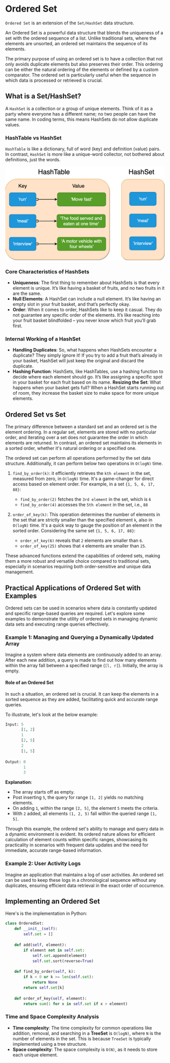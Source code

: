 # Ordered Set

`Ordered Set` is an extension of the `Set/HashSet` data structure.

An Ordered Set is a powerful data structure that blends the uniqueness of a set with the ordered sequence of a list. Unlike traditional sets, where the elements are unsorted, an ordered set maintains the sequence of its elements.

The primary purpose of using an ordered set is to have a collection that not only avoids duplicate elements but also preserves their order. This ordering can be either the natural ordering of the elements or defined by a custom comparator. The ordered set is particularly useful when the sequence in which data is processed or retrieved is crucial.

## What is a Set/HashSet?

A `HashSet` is a collection or a group of unique elements. Think of it as a party where everyone has a different name; no two people can have the same name. In coding terms, this means HashSets do not allow duplicate values.

### HashTable vs HashSet

`HashTable` is like a dictionary, full of word (key) and definition (value) pairs. In contrast, `HashSet` is more like a unique-word collector, not bothered about definitions, just the words.

![HashTable vs HashSet](/assets/hashtable_vs_hashset.png "HashTable vs HashSet")

### Core Characteristics of HashSets

- **Uniqueness**: The first thing to remember about HashSets is that every element is unique. It’s like having a basket of fruits, and no two fruits in it are the same.
- **Null Elements**: A HashSet can include a null element. It’s like having an empty slot in your fruit basket, and that’s perfectly okay.
- **Order**: When it comes to order, HashSets like to keep it casual. They do not guarantee any specific order of the elements. It’s like reaching into your fruit basket blindfolded – you never know which fruit you’ll grab first.

### Internal Working of a HashSet

- **Handling Duplicates**: So, what happens when HashSets encounter a duplicate? They simply ignore it! If you try to add a fruit that’s already in your basket, HashSet will just keep the original and discard the duplicate.
- **Hashing Function**: HashSets, like HashTables, use a hashing function to decide where each element should go. It’s like assigning a specific spot in your basket for each fruit based on its name.
**Resizing the Set**: What happens when your basket gets full? When a HashSet starts running out of room, they increase the basket size to make space for more unique elements.

## Ordered Set vs Set

The primary difference between a standard set and an ordered set is the element ordering. In a regular set, elements are stored with no particular order, and iterating over a set does not guarantee the order in which elements are returned. In contrast, an ordered set maintains its elements in a sorted order, whether it's natural ordering or a specified one.

The ordered set can perform all operations performed by the set data structure. Additionally, it can perform below two operations in `O(logN)` time.

1. `find_by_order(k)`: it efficiently retrieves the `kth element` in the set, measured from zero, in `O(logN)` time. It's a game-changer for direct access based on element order. For example, in a set `{1, 5, 6, 17, 88}`:
    - `find_by_order(2)` fetches the `3rd element` in the set, which is `6`
    - `find_by_order(4)` accesses the `5th element` in the set, i.e., `88`

2. `order_of_key(k)`: This operation determines the number of elements in the set that are strictly smaller than the specified element `k`, also in `O(logN)` time. It's a quick way to gauge the position of an element in the sorted order. Considering the same set `{1, 5, 6, 17, 88}`:
    - `order_of_key(6)` reveals that `2` elements are smaller than `6`.
    - `order_of_key(25)` shows that `4` elements are smaller than `25`.

These advanced functions extend the capabilities of ordered sets, making them a more robust and versatile choice compared to traditional sets, especially in scenarios requiring both order-sensitive and unique data management.

## Practical Applications of Ordered Set with Examples

Ordered sets can be used in scenarios where data is constantly updated and specific range-based queries are required. Let's explore some examples to demonstrate the utility of ordered sets in managing dynamic data sets and executing range queries effectively.

### Example 1: Managing and Querying a Dynamically Updated Array

Imagine a system where data elements are continuously added to an array. After each new addition, a query is made to find out how many elements within the array fall between a specified range (`[l, r]`). Initially, the array is empty.

#### Role of an Ordered Set

In such a situation, an ordered set is crucial. It can keep the elements in a sorted sequence as they are added, facilitating quick and accurate range queries.

To illustrate, let's look at the below example:

```python
Input: 5
       [1, 2]
       1
       [2, 5]
       2
       [1, 5]

Output: 0
        1
        3
```

**Explanation**:
- The array starts off as empty.
- Post inserting `5`, the query for range `[1, 2]` yields no matching elements.
- On adding `1`, within the range `[2, 5]`, the element `5` meets the criteria.
- With `2` added, all elements `(1, 2, 5)` fall within the queried range `[1, 5]`.

Through this example, the ordered set's ability to manage and query data in a dynamic environment is evident. Its ordered nature allows for efficient calculation of element counts within specific ranges, showcasing its practicality in scenarios with frequent data updates and the need for immediate, accurate range-based information.

### Example 2: User Activity Logs

Imagine an application that maintains a log of user activities. An ordered set can be used to keep these logs in a chronological sequence without any duplicates, ensuring efficient data retrieval in the exact order of occurrence.

## Implementing an Ordered Set

Here's is the implementation in Python:

```python
class OrderedSet:
    def __init__(self):
        self.set = []

    def add(self, element):
        if element not in self.set:
            self.set.append(element)
            self.set.sort(reverse=True)

    def find_by_order(self, k):
        if k < 0 or k >= len(self.set):
            return None
        return self.set[k]

    def order_of_key(self, element):
        return sum(1 for x in self.set if x > element)
```

### Time and Space Complexity Analysis

- **Time complexity**: The time complexity for common operations like addition, removal, and searching in a **TreeSet** is `O(logN)`, where `N` is the number of elements in the set. This is because `TreeSet` is typically implemented using a tree structure.
- **Space complexity**: The space complexity is `O(N)`, as it needs to store each unique element.